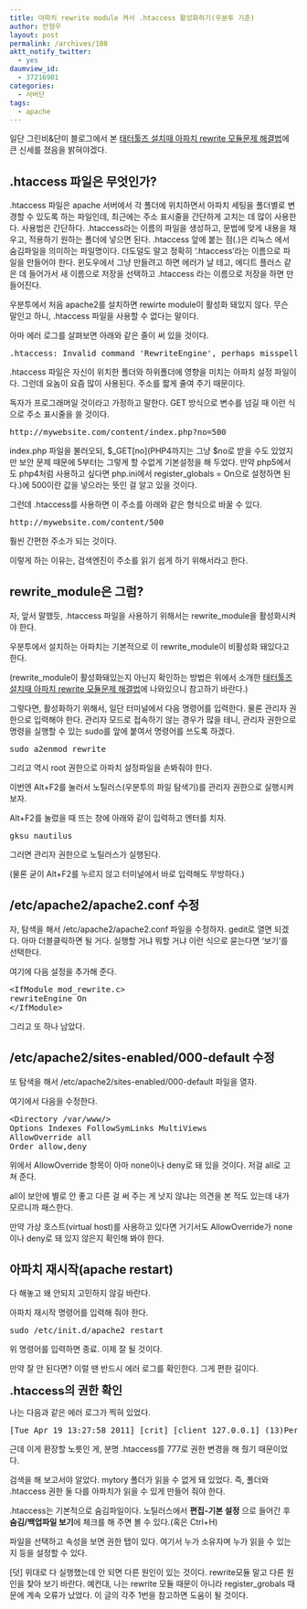 ```yaml
---
title: 아파치 rewrite module 켜서 .htaccess 활성화하기(우분투 기준)
author: 안형우
layout: post
permalink: /archives/108
aktt_notify_twitter:
  - yes
daumview_id:
  - 37216901
categories:
  - 서버단
tags:
  - apache
---
```

일단 그린비&단미 블로그에서 본 [태터툴즈 설치때 아파치 rewrite 모듈문제 해결법][1]에 큰 신세를 졌음을 밝혀야겠다.

## .htaccess 파일은 무엇인가?

.htaccess 파일은 apache 서버에서 각 폴더에 위치하면서 아파치 세팅을 폴더별로 변경할 수 있도록 하는 파일인데, 최근에는 주소 표시줄을 간단하게 고치는 데 많이 사용한다. 사용법은 간단하다. .htaccess라는 이름의 파일을 생성하고, 문법에 맞게 내용을 채우고, 적용하기 원하는 폴더에 넣으면 된다. .htaccess 앞에 붙는 점(.)은 리눅스 에서 숨김파일을 의미하는 파일명이다. 더도덜도 말고 정확히 &#8216;.htaccess&#8217;라는 이름으로 파일을 만들어야 한다. 윈도우에서 그냥 만들려고 하면 에러가 날 테고, 에디트 플러스 같은 데 들어가서 새 이름으로 저장을 선택하고 .htaccess 라는 이름으로 저장을 하면 만들어진다.

우분투에서 처음 apache2를 설치하면 rewirte module이 활성화 돼있지 않다. 무슨 말인고 하니, .htaccess 파일을 사용할 수 없다는 말이다.

아마 에러 로그를 살펴보면 아래와 같은 줄이 써 있을 것이다.

<pre class="brush:plain">.htaccess: Invalid command &#039;RewriteEngine&#039;, perhaps misspelled or defined by a module not included in the server configuration</pre>

.htaccess 파일은 자신이 위치한 폴더와 하위폴더에 영향을 미치는 아파치 설정 파일이다. 그런데 요놈이 요즘 많이 사용된다. 주소를 짧게 줄여 주기 때문이다.

독자가 프로그래머일 것이라고 가정하고 말한다. GET 방식으로 변수를 넘길 때 이런 식으로 주소 표시줄을 쓸 것이다.

<pre class="brush:plain">http://mywebsite.com/content/index.php?no=500</pre>

index.php 파일을 불러오되, $\_GET\[no\](PHP4까지는 그냥 $no로 받을 수도 있었지만 보안 문제 때문에 5부터는 그렇게 할 수없게 기본설정을 해 두었다. 만약 php5에서도 php4처럼 사용하고 싶다면 php.ini에서 register\_globals = On으로 설정하면 된다.)에 500이란 값을 넣으라는 뜻인 걸 알고 있을 것이다.

그런데 .htaccess를 사용하면 이 주소를 아래와 같은 형식으로 바꿀 수 있다.

<pre class="brush:plain">http://mywebsite.com/content/500</pre>

훨씬 간편한 주소가 되는 것이다.

이렇게 하는 이유는, 검색엔진이 주소를 읽기 쉽게 하기 위해서라고 한다.

## rewrite_module은 그럼?

자, 앞서 말했듯, .htaccess 파일을 사용하기 위해서는 rewrite_module을 활성화시켜야 한다.

우분투에서 설치하는 아파치는 기본적으로 이 rewrite_module이 비활성화 돼있다고 한다.

(rewrite_module이 활성화돼있는지 아닌지 확인하는 방법은 위에서 소개한 [태터툴즈 설치때 아파치 rewrite 모듈문제 해결법][1]에 나와있으니 참고하기 바란다.)

그렇다면, 활성화하기 위해서, 일단 터미널에서 다음 명령어를 입력한다. 물론 관리자 권한으로 입력해야 한다. 관리자 모드로 접속하기 않는 경우가 많을 테니, 관리자 권한으로 명령을 실행할 수 있는 sudo를 앞에 붙여서 명령어를 쓰도록 하겠다.

<pre class="brush:plain">sudo a2enmod rewrite</pre>

그리고 역시 root 권한으로 아파치 설정파일을 손봐줘야 한다.

이번엔 Alt+F2를 눌러서 노틸러스(우분투의 파일 탐색기)를 관리자 권한으로 실행시켜 보자.

Alt+F2를 눌렀을 때 뜨는 창에 아래와 같이 입력하고 엔터를 치자.

<pre class="brush:plain">gksu nautilus</pre>

그러면 관리자 권한으로 노틸러스가 실행된다.

(물론 굳이 Alt+F2를 누르지 않고 터미널에서 바로 입력해도 무방하다.)

## /etc/apache2/apache2.conf 수정

자, 탐색을 해서 /etc/apache2/apache2.conf 파일을 수정하자. gedit로 열면 되겠다. 아마 더블클릭하면 될 거다. 실행할 거냐 뭐할 거냐 이런 식으로 묻는다면 &#8216;보기&#8217;를 선택한다.

여기에 다음 설정을 추가해 준다.

<pre class="brush:plain">&lt;IfModule mod_rewrite.c&gt;
rewriteEngine On
&lt;/IfModule&gt;</pre>

그리고 또 하나 남았다.

## /etc/apache2/sites-enabled/000-default 수정

또 탐색을 해서 /etc/apache2/sites-enabled/000-default 파일을 열자.

여기에서 다음을 수정한다.

<pre class="brush:plain">&lt;Directory /var/www/&gt;
Options Indexes FollowSymLinks MultiViews
AllowOverride all
Order allow,deny</pre>

위에서 AllowOverride 항목이 아마 none이나 deny로 돼 있을 것이다. 저걸 all로 고쳐 준다.

all이 보안에 별로 안 좋고 다른 걸 써 주는 게 낫지 않냐는 의견을 본 적도 있는데 내가 모르니까 패스한다.

만약 가상 호스트(virtual host)를 사용하고 있다면 거기서도 AllowOverride가 none이나 deny로 돼 있지 않은지 확인해 봐야 한다.

## 아파치 재시작(apache restart)

다 해놓고 왜 안되지 고민하지 않길 바란다.

아파치 재시작 명령어를 입력해 줘야 한다.

<pre class="brush:plain">sudo /etc/init.d/apache2 restart</pre>

위 명령어를 입력하면 종료. 이제 잘 될 것이다.

만약 잘 안 된다면? 이럴 땐 반드시 에러 로그를 확인한다. 그게 편한 길이다.

<span style="font-size: 20px; font-weight: bold;">.htaccess의 권한 확인</span>

나는 다음과 같은 에러 로그가 찍혀 있었다.

<pre>[Tue Apr 19 13:27:58 2011] [crit] [client 127.0.0.1] (13)Permission denied: /home/mytory/.htaccess pcfg_openfile: unable to check htaccess file, ensure it is readable</pre>

근데 이게 환장할 노릇인 게, 분명 .htaccess를 777로 권한 변경을 해 줬기 때문이었다.

검색을 해 보고서야 알았다. mytory 폴더가 읽을 수 없게 돼 있었다. 즉, 폴더와 .htaccess 권한 둘 다를 아파치가 읽을 수 있게 만들어 줘야 한다.

.htaccess는 기본적으로 숨김파일이다. 노틸러스에서 **편집-기본 설정** 으로 들어간 후 **숨김/백업파일 보기**에 체크를 해 주면 볼 수 있다.(혹은 Ctrl+H)

파일을 선택하고 속성을 보면 권한 탭이 있다. 여기서 누가 소유자며 누가 읽을 수 있는지 등을 설정할 수 있다.

[덧] 위대로 다 실행했는데 안 되면 다른 원인이 있는 것이다. rewrite모듈 말고 다른 원인을 찾아 보기 바란다. 예컨대, 나는 rewrite 모듈 때문이 아니라 register_grobals 때문에 계속 오류가 났었다. 이 글의 각주 1번을 참고하면 도움이 될 것이다.

 [1]: http://lica1.tistory.com/entry/%ED%83%9C%ED%84%B0%ED%88%B4%EC%A6%88-%EC%84%A4%EC%B9%98%EB%95%8C-%EC%95%84%ED%8C%8C%EC%B9%98-rewrite-%EB%AA%A8%EB%93%88%EB%AC%B8%EC%A0%9C-%ED%95%B4%EA%B2%B0%EB%B2%95